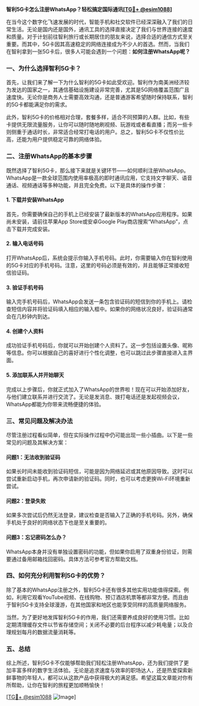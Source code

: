 **智利5G卡怎么注册WhatsApp？轻松搞定国际通讯[[TG💪+ @esim1088](https://t.me/s/esim1088)]**

在当今这个数字化飞速发展的时代，智能手机和社交软件已经深深融入了我们的日常生活。无论是国内还是国外，通讯工具的选择直接决定了我们与世界连接的速度和质量。对于计划前往智利旅行或长期居住的朋友来说，选择合适的通信方式至关重要。而其中，5G卡因其高速稳定的网络连接成为不少人的首选。然而，当我们在智利拿到一张5G卡后，很多人可能会遇到一个问题：**如何注册WhatsApp呢？**

### 一、为什么选择智利5G卡？

首先，让我们来了解一下为什么智利的5G卡如此受欢迎。智利作为南美洲经济较为发达的国家之一，其通信基础设施建设非常完善，尤其是5G网络覆盖范围广且速度快。无论你是商务人士需要高效沟通，还是普通游客希望随时保持联系，智利的5G卡都能满足你的需求。

此外，智利5G卡的价格相对合理，套餐多样，适合不同预算的人群。比如，有些卡提供无限流量服务，让你可以随时随地刷视频、玩游戏或者看直播；而另一些卡则侧重于通话时长，非常适合经常打电话的用户。总之，智利5G卡不仅性价比高，还能为用户提供稳定可靠的网络体验。

### 二、注册WhatsApp的基本步骤

既然选择了智利5G卡，那么接下来就是关键环节——如何顺利注册WhatsApp。WhatsApp是一款全球范围内使用率极高的即时通讯应用，它支持文字聊天、语音通话、视频通话等多种功能，并且完全免费。以下是具体的操作步骤：

#### 1. 下载并安装WhatsApp
首先，你需要确保自己的手机上已经安装了最新版本的WhatsApp应用程序。如果尚未安装，请前往苹果App Store或安卓Google Play商店搜索“WhatsApp”，点击下载并完成安装。

#### 2. 输入电话号码
打开WhatsApp后，系统会提示你输入手机号码。此时，你需要输入你在智利使用的5G卡对应的手机号码。注意，这里的号码必须是有效的，并且能够正常接收短信验证码。

#### 3. 验证手机号码
输入完手机号码后，WhatsApp会发送一条包含验证码的短信到你的手机上。请检查短信内容并将验证码填入相应的输入框中。如果你的网络状况良好，验证码通常会在几秒钟内到达。

#### 4. 创建个人资料
成功验证手机号码后，你就可以开始创建个人资料了。这一步包括设置头像、昵称等信息。你可以根据自己的喜好进行个性化调整，也可以跳过此步骤直接进入主界面。

#### 5. 添加联系人并开始聊天
完成以上步骤后，你就正式加入了WhatsApp的世界啦！现在可以开始添加好友，与他们建立联系并进行交流了。无论是发消息、拨打电话还是发起视频会议，WhatsApp都能为你带来流畅便捷的体验。

### 三、常见问题及解决办法

尽管注册过程看似简单，但在实际操作过程中仍可能出现一些小插曲。以下是一些常见的问题及其解决方案：

#### 问题1：无法收到验证码
如果长时间未能收到验证码短信，可能是因为网络延迟或其他原因导致。这时可以尝试重新启动手机，再次申请新的验证码。同时，也可以考虑更换Wi-Fi环境重新尝试。

#### 问题2：登录失败
如果多次尝试后仍然无法登录，建议检查是否输入了正确的手机号码。另外，确保手机处于良好的网络状态下也是至关重要的。

#### 问题3：忘记密码怎么办？
WhatsApp本身并没有单独设置密码的功能，但如果你启用了双重身份验证，则需要通过备用邮箱找回密码。具体方法可参考官方帮助文档。

### 四、如何充分利用智利5G卡的优势？

除了基本的WhatsApp注册之外，智利5G卡还有很多其他实用功能值得探索。例如，利用它观看YouTube视频、在线购物、预订酒店机票等都非常方便。而且由于智利5G卡支持全球漫游，在其他国家和地区也能享受同样的高质量网络服务。

当然，为了更好地发挥智利5G卡的作用，我们还需要养成良好的使用习惯。比如定期清理缓存文件以节省存储空间；关闭不必要的后台程序以减少耗电量；以及合理规划每月的数据流量消耗等。

### 五、总结

综上所述，智利5G卡不仅能够帮助我们轻松注册WhatsApp，还为我们提供了更加丰富多样的数字生活体验。无论是追求速度与效率的职场达人，还是热爱探索新鲜事物的年轻人，都可以从这款产品中获得极大的满足感。希望这篇文章能对你有所帮助，让你在智利的旅程更加顺畅愉快！

[[TG💪+ @esim1088](https://t.me/s/esim1088) ![Image](https://i.postimg.cc/4NQfJmqS/Snipaste-2025-05-13-00-14-12.png)]